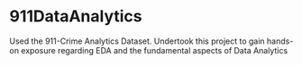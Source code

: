 # 911DataAnalytics

Used the 911-Crime Analytics Dataset. Undertook this project to gain hands-on exposure regarding EDA and the fundamental aspects of Data Analytics
